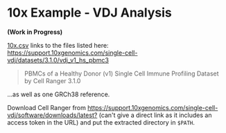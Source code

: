 # 10x Example - VDJ Analysis

**(Work in Progress)**

[10x.csv](10x.csv) links to the files listed here:
<https://support.10xgenomics.com/single-cell-vdj/datasets/3.1.0/vdj_v1_hs_pbmc3>

> PBMCs of a Healthy Donor (v1)
> Single Cell Immune Profiling Dataset by Cell Ranger 3.1.0

...as well as one GRCh38 reference.

Download Cell Ranger from
<https://support.10xgenomics.com/single-cell-vdj/software/downloads/latest?>
(can't give a direct link as it includes an access token in the URL) and put
the extracted directory in `$PATH`.
